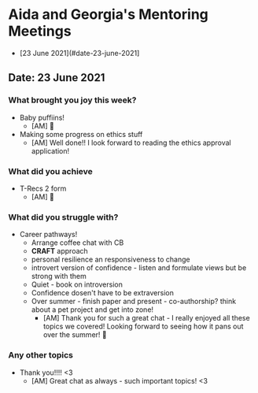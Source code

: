 # Aida and Georgia's Mentoring Meetings

* [23 June 2021](#date-23-june-2021]

## Date: 23 June 2021

### What brought you joy this week?

* Baby puffiins!
   *  [AM] 💙
* Making some progress on ethics stuff 
  *  [AM] Well done!! I look forward to reading the ethics approval application!

### What did you achieve

* T-Recs 2 form
    * [AM] 🎉  

### What did you struggle with?

* Career pathways!
  * Arrange coffee chat with CB 
  * **CRAFT** approach
  * personal resilience an responsiveness to change 
  * introvert version of confidence - listen and formulate views but be strong with them
  * Quiet - book on introversion
  * Confidence dosen't have to be extraversion
  * Over summer - finish paper and present - co-authorship? think about a pet project and get into zone! 
    * [AM] Thank you for such a great chat - I really enjoyed all these topics we covered! Looking forward to seeing how it pans out over the summer! 🎉 

### Any other topics

* Thank you!!!! <3 
   * [AM] Great chat as always - such important topics! <3
